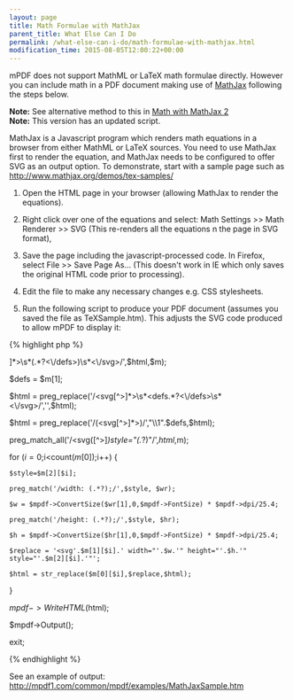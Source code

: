 ```yaml
---
layout: page
title: Math Formulae with MathJax
parent_title: What Else Can I Do
permalink: /what-else-can-i-do/math-formulae-with-mathjax.html
modification_time: 2015-08-05T12:00:22+00:00
---
```


mPDF does not support MathML or LaTeX math formulae directly. However you can include math in a PDF document making use of <a href="http://www.mathjax.org/">MathJax</a> following the steps below.

<div class="alert alert-info" role="alert"><strong>Note:</strong> See alternative method to this in <a href="{{ "/what-else-can-i-do/math-with-mathjax-2.html" | prepend: site.baseurl }}">Math with MathJax 2</a></div>

<div class="alert alert-info" role="alert"><strong>Note:</strong> This version has an updated script.</div>

MathJax is a Javascript program which renders math equations in a browser from either MathML or LaTeX sources. You need to use MathJax first to render the equation, and MathJax needs to be configured to offer SVG as an output option. To demonstrate, start with a sample page such as <a href="http://www.mathjax.org/demos/tex-samples/">http://www.mathjax.org/demos/tex-samples/ </a>

1) Open the HTML page in your browser (allowing MathJax to render the equations).

2) Right click over one of the equations and select: Math Settings &gt;&gt; Math Renderer &gt;&gt; SVG (This re-renders all the equations n the page in SVG format),

3) Save the page including the javascript-processed code. In Firefox, select File &gt;&gt; Save Page As... (This doesn't work in IE which only saves the original HTML code prior to processing).

4) Edit the file to make any necessary changes e.g. CSS stylesheets.

5) Run the following script to produce your PDF document (assumes you saved the file as TeXSample.htm). This adjusts the SVG code produced to allow mPDF to display it:

{% highlight php %}
<?php

$mpdf = new mPDF('');

$html = file_get_contents('TeXSample.htm');

preg_match('/<svg[^>]*>\s*(<defs.*?>.*?<\/defs>)\s*<\/svg>/',$html,$m);

$defs = $m[1];

$html = preg_replace('/<svg[^>]*>\s*<defs.*?<\/defs>\s*<\/svg>/','',$html);

$html = preg_replace('/(<svg[^>]*>)/',"\\1".$defs,$html);

preg_match_all('/<svg([^>]*)style="(.*?)"/',$html,$m);

for ($i=0;$i<count($m[0]);$i++) {

    $style=$m[2][$i];

    preg_match('/width: (.*?);/',$style, $wr);

    $w = $mpdf->ConvertSize($wr[1],0,$mpdf->FontSize) * $mpdf->dpi/25.4;

    preg_match('/height: (.*?);/',$style, $hr);

    $h = $mpdf->ConvertSize($hr[1],0,$mpdf->FontSize) * $mpdf->dpi/25.4;

    $replace = '<svg'.$m[1][$i].' width="'.$w.'" height="'.$h.'" style="'.$m[2][$i].'"';

    $html = str_replace($m[0][$i],$replace,$html);

}

$mpdf->WriteHTML($html);

$mpdf->Output();

exit;

{% endhighlight %}

See an example of output: <a href="http://mpdf1.com/common/mpdf/examples/MathJaxSample.htm">http://mpdf1.com/common/mpdf/examples/MathJaxSample.htm</a>

